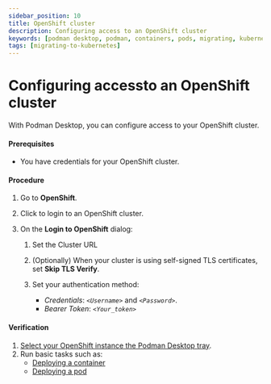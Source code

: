 ```yaml
---
sidebar_position: 10
title: OpenShift cluster
description: Configuring access to an OpenShift cluster
keywords: [podman desktop, podman, containers, pods, migrating, kubernetes]
tags: [migrating-to-kubernetes]
---
```


# Configuring accessto an OpenShift cluster

With Podman Desktop, you can configure access to your OpenShift cluster.

#### Prerequisites

- You have credentials for your OpenShift cluster.

#### Procedure

1. Go to **OpenShift**.
1. Click **<icon icon="fa-solid fa-sign-in" size="lg" />** to login to an OpenShift cluster.
1. On the **Login to OpenShift** dialog:

   1. Set the Cluster URL
   1. (Optionally) When your cluster is using self-signed TLS certificates, set **Skip TLS Verify**.
   1. Set your authentication method:

      - _Credentials_: _`<Username>`_ and _`<Password>`_.
      - _Bearer Token_: _`<Your_token>`_

#### Verification

1. [Select your OpenShift instance the Podman Desktop tray](../viewing-and-selecting-current-kubernete-context).
1. Run basic tasks such as:
   - [Deploying a container](../deploying-a-container-to-kubernetes)
   - [Deploying a pod](../deploying-a-pod-to-kubernetes)
